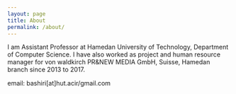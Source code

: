 ```yaml
---
layout: page
title: About
permalink: /about/
---
```


I am Assistant Professor at Hamedan University of Technology, Department of Computer Science. I have also worked as project and human resource manager for von waldkirch PR&NEW MEDIA GmbH, Suisse, Hamedan branch since 2013 to 2017.

email: bashiri[at]hut.acir/gmail.com
